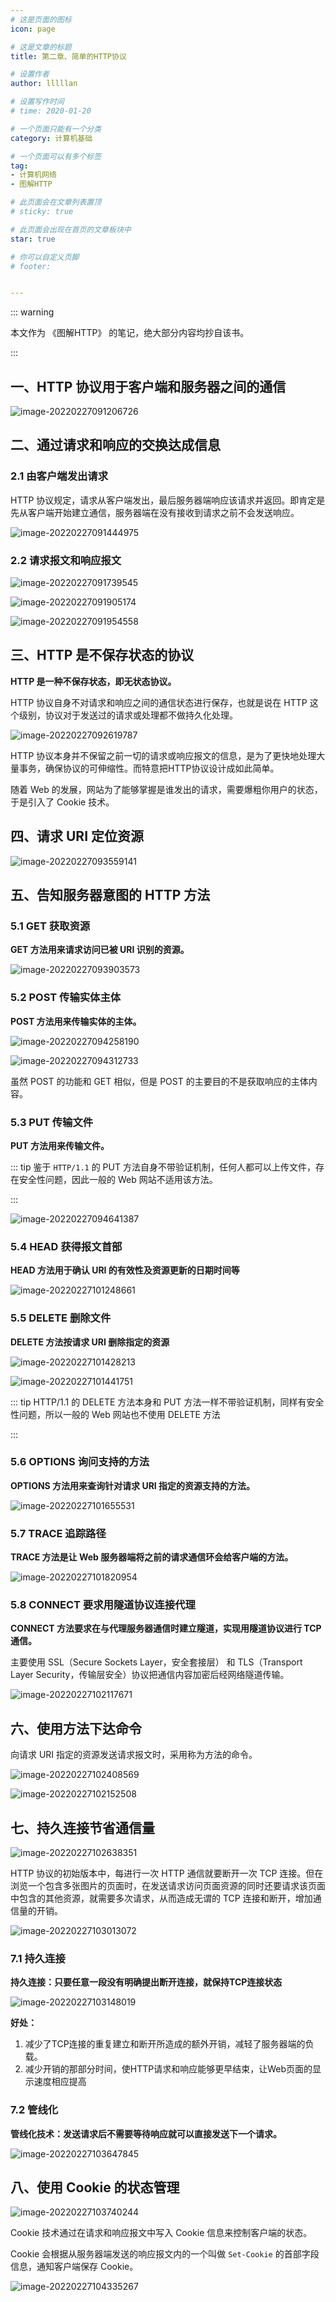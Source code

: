 ```yaml
---
# 这是页面的图标
icon: page

# 这是文章的标题
title: 第二章、简单的HTTP协议

# 设置作者
author: lllllan

# 设置写作时间
# time: 2020-01-20

# 一个页面只能有一个分类
category: 计算机基础

# 一个页面可以有多个标签
tag:
- 计算机网络
- 图解HTTP

# 此页面会在文章列表置顶
# sticky: true

# 此页面会出现在首页的文章板块中
star: true

# 你可以自定义页脚
# footer: 


---
```




::: warning

本文作为 《图解HTTP》 的笔记，绝大部分内容均抄自该书。

:::



## 一、HTTP 协议用于客户端和服务器之间的通信



![image-20220227091206726](README.assets/image-20220227091206726.png)



## 二、通过请求和响应的交换达成信息



### 2.1 由客户端发出请求

HTTP 协议规定，请求从客户端发出，最后服务器端响应该请求并返回。即肯定是先从客户端开始建立通信，服务器端在没有接收到请求之前不会发送响应。

![image-20220227091444975](README.assets/image-20220227091444975.png)



### 2.2 请求报文和响应报文

![image-20220227091739545](README.assets/image-20220227091739545.png)

![image-20220227091905174](README.assets/image-20220227091905174.png)

![image-20220227091954558](README.assets/image-20220227091954558.png)



## 三、HTTP 是不保存状态的协议

**HTTP 是一种不保存状态，即无状态协议。**

HTTP 协议自身不对请求和响应之间的通信状态进行保存，也就是说在 HTTP 这个级别，协议对于发送过的请求或处理都不做持久化处理。

![image-20220227092619787](README.assets/image-20220227092619787.png)

HTTP 协议本身并不保留之前一切的请求或响应报文的信息，是为了更快地处理大量事务，确保协议的可伸缩性。而特意把HTTP协议设计成如此简单。

随着 Web 的发展，网站为了能够掌握是谁发出的请求，需要爆粗你用户的状态，于是引入了 Cookie  技术。



## 四、请求 URI 定位资源

![image-20220227093559141](README.assets/image-20220227093559141.png)



## 五、告知服务器意图的 HTTP 方法



### 5.1 GET 获取资源

**GET 方法用来请求访问已被 URI 识别的资源。**

![image-20220227093903573](README.assets/image-20220227093903573.png)



### 5.2 POST 传输实体主体

**POST 方法用来传输实体的主体。**

![image-20220227094258190](README.assets/image-20220227094258190.png)

![image-20220227094312733](README.assets/image-20220227094312733.png)

虽然 POST 的功能和 GET 相似，但是 POST 的主要目的不是获取响应的主体内容。



### 5.3 PUT 传输文件

**PUT 方法用来传输文件。**



::: tip 鉴于 `HTTP/1.1` 的 PUT 方法自身不带验证机制，任何人都可以上传文件，存在安全性问题，因此一般的 Web 网站不适用该方法。

:::



![image-20220227094641387](README.assets/image-20220227094641387.png)



### 5.4 HEAD 获得报文首部

**HEAD 方法用于确认 URI 的有效性及资源更新的日期时间等**

![image-20220227101248661](README.assets/image-20220227101248661.png)



### 5.5 DELETE 删除文件

**DELETE 方法按请求 URI 删除指定的资源**

![image-20220227101428213](README.assets/image-20220227101428213.png)

![image-20220227101441751](README.assets/image-20220227101441751.png)

::: tip HTTP/1.1 的 DELETE 方法本身和 PUT 方法一样不带验证机制，同样有安全性问题，所以一般的 Web 网站也不使用 DELETE 方法

:::



### 5.6 OPTIONS 询问支持的方法

**OPTIONS 方法用来查询针对请求 URI 指定的资源支持的方法。**

![image-20220227101655531](README.assets/image-20220227101655531.png)



### 5.7 TRACE 追踪路径

**TRACE 方法是让 Web 服务器端将之前的请求通信环会给客户端的方法。**

![image-20220227101820954](README.assets/image-20220227101820954.png)



### 5.8 CONNECT 要求用隧道协议连接代理

**CONNECT 方法要求在与代理服务器通信时建立隧道，实现用隧道协议进行 TCP 通信。**

主要使用 SSL（Secure Sockets Layer，安全套接层） 和 TLS（Transport Layer Security，传输层安全）协议把通信内容加密后经网络隧道传输。

![image-20220227102117671](README.assets/image-20220227102117671.png)



### 

## 六、使用方法下达命令

向请求 URI 指定的资源发送请求报文时，采用称为方法的命令。

![image-20220227102408569](README.assets/image-20220227102408569.png)

![image-20220227102152508](README.assets/image-20220227102152508.png)



## 七、持久连接节省通信量

![image-20220227102638351](README.assets/image-20220227102638351.png)

HTTP 协议的初始版本中，每进行一次 HTTP 通信就要断开一次 TCP 连接。但在浏览一个包含多张图片的页面时，在发送请求访问页面资源的同时还要请求该页面中包含的其他资源，就需要多次请求，从而造成无谓的 TCP 连接和断开，增加通信量的开销。

![image-20220227103013072](README.assets/image-20220227103013072.png)



### 7.1 持久连接

**持久连接：只要任意一段没有明确提出断开连接，就保持TCP连接状态**

![image-20220227103148019](README.assets/image-20220227103148019.png)

**好处：**

1. 减少了TCP连接的重复建立和断开所造成的额外开销，减轻了服务器端的负载。
2. 减少开销的那部分时间，使HTTP请求和响应能够更早结束，让Web页面的显示速度相应提高



### 7.2 管线化

**管线化技术：发送请求后不需要等待响应就可以直接发送下一个请求。**

![image-20220227103647845](README.assets/image-20220227103647845.png)



## 八、使用 Cookie 的状态管理

![image-20220227103740244](README.assets/image-20220227103740244.png)

Cookie 技术通过在请求和响应报文中写入 Cookie 信息来控制客户端的状态。

Cookie 会根据从服务器端发送的响应报文内的一个叫做 `Set-Cookie` 的首部字段信息，通知客户端保存 Cookie。

![image-20220227104335267](README.assets/image-20220227104335267.png)

